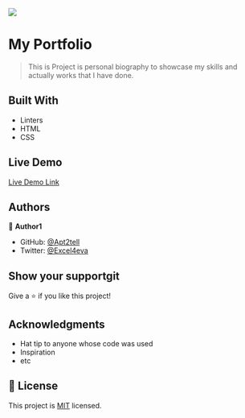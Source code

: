 ![](https://img.shields.io/badge/Microverse-blueviolet)

# My Portfolio

> This is Project is personal biography to showcase my skills and actually works that I have done.


## Built With
- Linters
- HTML
- CSS


## Live Demo

[Live Demo Link](https://apt2tell.github.io/Okechukwu-Portfolio/)




## Authors

👤 **Author1**

- GitHub: [@Apt2tell](https://github.com/Apt2tell)
- Twitter: [@Excel4eva](https://twitter.com/Excel4eva)


## Show your supportgit 

Give a ⭐️ if you like this project!

## Acknowledgments

- Hat tip to anyone whose code was used
- Inspiration
- etc

## 📝 License

This project is [MIT](./MIT.md) licensed.
